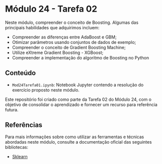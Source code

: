 # Módulo 24 - Tarefa 02

Neste módulo, compreender o conceito de Boosting. Algumas das principais habilidades que adquirimos incluem:
- Compreender as diferenças entre AdaBoost e GBM;
- Otimizar parâmetros usando conjuntos de dados de exemplo;
- Compreender o conceito de Gradient Boosting Machine;
- Utilize eXtreme Gradient Boosting - XGBoost;
- Compreender a implementação do algoritmo de Boosting no Python

## Conteúdo

- `Mod24Tarefa01.ipynb`: Notebook Jupyter contendo a resolução do exercício proposto neste módulo.

Este repositório foi criado como parte da Tarefa 02 do Módulo 24, com o objetivo de consolidar o aprendizado e fornecer um recurso para referência futura.

## Referências

Para mais informações sobre como utilizar as ferramentas e técnicas abordadas neste módulo, consulte a documentação oficial das seguintes bibliotecas:

- [Sklearn](https://scikit-learn.org/stable/)
